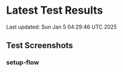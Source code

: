# Latest Test Results

Last updated: Sun Jan  5 04:29:46 UTC 2025

## Test Screenshots

### setup-flow

